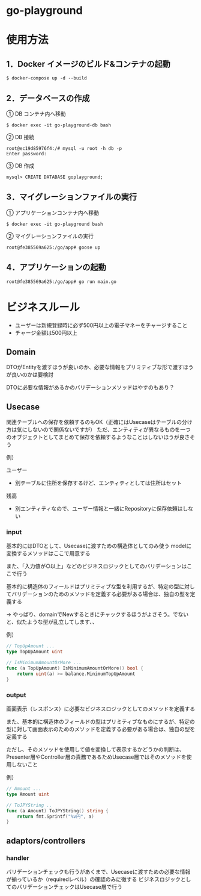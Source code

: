 # go-playground

# 使用方法

## 1．Docker イメージのビルド&コンテナの起動

```
$ docker-compose up -d --build
```

## 2．データベースの作成

① DB コンテナ内へ移動

```
$ docker exec -it go-playground-db bash
```

② DB 接続

```
root@ec19d85976f4:/# mysql -u root -h db -p
Enter password:
```

③ DB 作成

```
mysql> CREATE DATABASE goplayground;
```

## 3．マイグレーションファイルの実行

① アプリケーションコンテナ内へ移動

```
$ docker exec -it go-playground bash
```

② マイグレーションファイルの実行

```
root@fe385569a625:/go/app# goose up
```

## 4．アプリケーションの起動

```
root@fe385569a625:/go/app# go run main.go
```

# ビジネスルール

- ユーザーは新規登録時に必ず500円以上の電子マネーをチャージすること
- チャージ金額は500円以上

 ## Domain

DTOがEntityを渡すほうが良いのか、必要な情報をプリミティブな形で渡すほうが良いのかは要検討

DTOに必要な情報があるかのバリデーションメソッドはやすのもあり？

## Usecase

関連テーブルへの保存を依頼するのもOK（正確にはUsecaseはテーブルの分け方は気にしないので関係ないですが）
ただ、エンティティが異なるものを一つのオブジェクトとしてまとめて保存を依頼するようなことはしないほうが良さそう

例）

ユーザー
 - 別テーブルに住所を保存するけど、エンティティとしては住所はセット

残高
- 別エンティティなので、ユーザー情報と一緒にRepositoryに保存依頼はしない


### input

基本的にはDTOとして、Usecaseに渡すための構造体としてのみ使う
modelに変換するメソッドはここで用意する

また、「入力値が○以上」などのビジネスロジックとしてのバリデーションはここで行う

基本的に構造体のフィールドはプリミティブな型を利用するが、特定の型に対してバリデーションのためのメソッドを定義する必要がある場合は、独自の型を定義する

→ やっぱり、domainでNewするときにチャックするほうがよさそう。でないと、似たような型が乱立してします、、

例）

```go
// TopUpAmount ...
type TopUpAmount uint

// IsMinimumAmountOrMore ...
func (a TopUpAmount) IsMinimumAmountOrMore() bool {
	return uint(a) >= balance.MinimumTopUpAmount
}
```

### output

画面表示（レスポンス）に必要なビジネスロジックとしてのメソッドを定義する

また、基本的に構造体のフィールドの型はプリミティブなものにするが、特定の型に対して画面表示のためのメソッドを定義する必要がある場合は、独自の型を定義する

ただし、そのメソッドを使用して値を変換して表示するかどうかの判断は、Presenter層やController層の責務であるためUsecase層ではそのメソッドを使用しないこと

例）

```go
// Amount ...
type Amount uint

// ToJPYString ..
func (a Amount) ToJPYString() string {
	return fmt.Sprintf("%v円", a)
}
```

## adaptors/controllers

### handler

バリデーションチェックも行うがあくまで、Usecaseに渡すための必要な情報が揃っているか（requiredレベル）の確認のみに徹する
ビジネスロジックとしてのバリデーションチェックはUsecase層で行う
